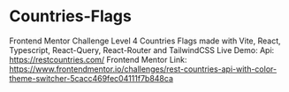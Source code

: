 # Countries-Flags
Frontend Mentor Challenge Level 4 Countries Flags made with Vite, React, Typescript, React-Query, React-Router and TailwindCSS
Live Demo:
Api: https://restcountries.com/
Frontend Mentor Link: https://www.frontendmentor.io/challenges/rest-countries-api-with-color-theme-switcher-5cacc469fec04111f7b848ca
